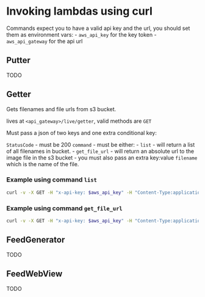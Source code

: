 # Invoking lambdas using curl

Commands expect you to have a valid api key and the url, you should set them as environment vars:
    - `aws_api_key` for the key token
    - `aws_api_gateway` for the api url

## Putter

TODO

## Getter

Gets filenames and file urls from s3 bucket.

lives at `<api_gateway>/live/getter`, valid methods are `GET`

Must pass a json of two keys and one extra conditional key:

`StatusCode` - must be 200
`command` - must be either:
    - `list` - will return a list of all filenames in bucket.
    - `get_file_url` - will return an absolute url to the image file in the s3 bucket
      - you must also pass an extra key:value `filename` which is the name of the file.

### Example using command `list`

``` bash
curl -v -X GET -H "x-api-key: $aws_api_key" -H "Content-Type:application/json" -d '{"StatusCode": 200, "command":"list"}' "$aws_api_gateway/live/getter"
```

### Example using command `get_file_url`
```bash
curl -v -X GET -H "x-api-key: $aws_api_key" -H "Content-Type:application/json" -d '{"StatusCode": 200, "command":"get_file_url","filename":"green.png"}' "$aws_api_gateway/live/getter"
```


## FeedGenerator

TODO

## FeedWebView

TODO
